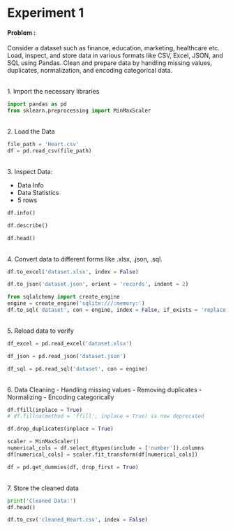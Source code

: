 # Experiment 1
#### **Problem :** 
Consider a dataset such as finance, education, marketing, healthcare etc. Load, inspect, and 
store data in various formats like CSV, Excel, JSON, and SQL using Pandas. Clean and prepare 
data by handling missing values, duplicates, normalization, and encoding categorical data. <br>

<br>1. Import the necessary libraries
```python
import pandas as pd
from sklearn.preprocessing import MinMaxScaler
```
<br>2. Load the Data
```python
file_path = 'Heart.csv'
df = pd.read_csv(file_path)
```
<br>3. Inspect Data:
   - Data Info
   - Data Statistics
   - 5 rows
```python
df.info()
```
```python
df.describe()
```
```python
df.head()
``` 
<br>4. Convert data to different forms like .xlsx, .json, .sql.
```python
df.to_excel('dataset.xlsx', index = False)
```
```python
df.to_json('dataset.json', orient = 'records', indent = 2)
```
```python
from sqlalchemy import create_engine
engine = create_engine('sqlite:///:memory:')
df.to_sql('dataset', con = engine, index = False, if_exists = 'replace')
```
<br>5. Reload data to verify
```python
df_excel = pd.read_excel('dataset.xlsx')
```
```python
df_json = pd.read_json('dataset.json')
```
```python
df_sql = pd.read_sql('dataset', con = engine)
```
<br>6. Data Cleaning
    - Handling missing values
    - Removing duplicates
    - Normalizing
    - Encoding categorically
```python
df.ffill(inplace = True)
# df.fillna(method = 'ffill', inplace = True) is now deprecated
```
```python
df.drop_duplicates(inplace = True)
```
```python
scaler = MinMaxScaler()
numerical_cols = df.select_dtypes(include = ['number']).columns
df[numerical_cols] = scaler.fit_transform(df[numerical_cols])
```
```python
df = pd.get_dummies(df, drop_first = True)
```
<br>7. Store the cleaned data
```python
print('Cleaned Data:')
df.head()
``` 
```python
df.to_csv('cleaned_Heart.csv', index = False)
```
